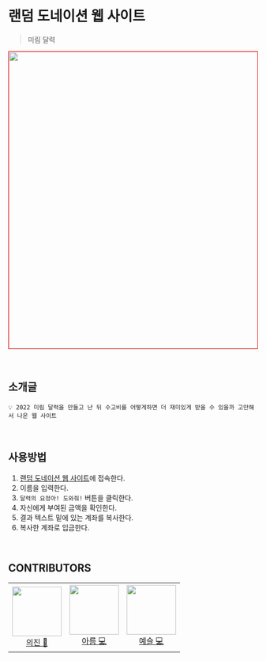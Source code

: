 # 랜덤 도네이션 웹 사이트
> 미림 달력

<div align=center>
  
<img src="https://user-images.githubusercontent.com/48716775/157135559-292ada7e-fe1b-499e-a35a-4d384e6c8f38.png" width="600" 
     style="border: 1px solid red"/>

</div>

<br/>

## 소개글
```
💡 2022 미림 달력을 만들고 난 뒤 수고비를 어떻게하면 더 재미있게 받을 수 있을까 고만해서 나온 웹 사이트
```

<br/>

## 사용방법
1. [랜덤 도네이션 웹 사이트](https://random-donation-16bda.web.app/)에 접속한다.
2. 이름을 입력한다. 
3. `달력의 요정아! 도와줘!` 버튼을 클릭한다.
4. 자신에게 부여된 금액을 확인한다.
5. 결과 텍스트 밑에 있는 계좌를 복사한다.
6. 복사한 계좌로 입금한다.

<br/>

## CONTRIBUTORS 

<table>
  <tr height="140px">
  <td align="center">
      <a href="https://bit.ly/3LZ2CdR"><img height="100px" width="100px" src="https://avatars.githubusercontent.com/u/49094082?v=4"/></a>
      <br />
      <a href="https://bit.ly/3LZ2CdR">의진 🎨</a>
    </td>
    <td align="center">
      <a href="https://github.com/areumsheep"><img height="100px" width="100px" src="https://avatars.githubusercontent.com/u/48716298?v=4"/></a>
      <br />
      <a href="https://github.com/areumsheep">아름 💻</a>
    </td>
    <td align="center">
      <a href="https://github.com/parksil0"><img height="100px" width="100px" src="https://avatars.githubusercontent.com/u/48716775?v=4"/></a>
      <br />
      <a href="https://github.com/parksil0">예슬 💻</a>
    </td>
  </tr>
</table>

<br>
